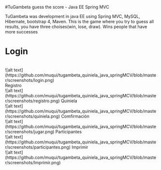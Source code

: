 #TuGambeta guess the score - Java EE Spring MVC
<p>
TuGambeta  was development in java EE using Spring MVC, MySQL, Hibernate, bootstrap 4, Maven.
This is  the game where you try to guess all results, you have three choises(win, lose, draw). Wins people that have more  successes
</p>
<H1>
Login
</H1>
<br>
![alt text](https://github.com/muqui/tugambeta_quiniela_java_springMCV/blob/master/screenshots/login.png)
<br>
Registro
<br>
![alt text](https://github.com/muqui/tugambeta_quiniela_java_springMCV/blob/master/screenshots/registro.png)
Quiniela
<br>
![alt text](https://github.com/muqui/tugambeta_quiniela_java_springMCV/blob/master/screenshots/quiniela.png)
Comfirmación
<br>
![alt text](https://github.com/muqui/tugambeta_quiniela_java_springMCV/blob/master/screenshots/jugar.png)
Participantes
<br>
![alt text](https://github.com/muqui/tugambeta_quiniela_java_springMCV/blob/master/screenshots/participantes.png)
Imprimir
<br>
![alt text](https://github.com/muqui/tugambeta_quiniela_java_springMCV/blob/master/screenshots/Imprimir.png)
